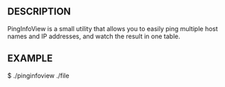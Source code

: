 ## DESCRIPTION

PingInfoView is a small utility that allows you to easily ping multiple host names and IP addresses, and watch the result in one table.

## EXAMPLE

$ ./pinginfoview ./file
